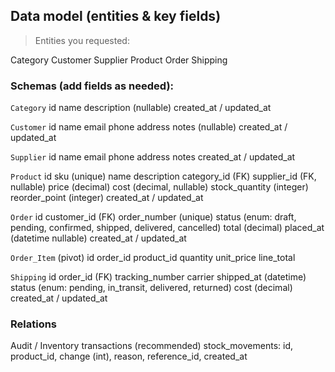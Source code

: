 ## Data model (entities & key fields)

> Entities you requested:

Category
Customer
Supplier
Product
Order
Shipping

### Schemas (add fields as needed):

`Category`
id
name
description (nullable)
created_at / updated_at

`Customer`
id
name
email
phone
address
notes (nullable)
created_at / updated_at

`Supplier`
id
name
email
phone
address
notes
created_at / updated_at

`Product`
id
sku (unique)
name
description
category_id (FK)
supplier_id (FK, nullable)
price (decimal)
cost (decimal, nullable)
stock_quantity (integer)
reorder_point (integer)
created_at / updated_at

`Order`
id
customer_id (FK)
order_number (unique)
status (enum: draft, pending, confirmed, shipped, delivered, cancelled)
total (decimal)
placed_at (datetime nullable)
created_at / updated_at

`Order_Item` (pivot)
id
order_id
product_id
quantity
unit_price
line_total

`Shipping`
id
order_id (FK)
tracking_number
carrier
shipped_at (datetime)
status (enum: pending, in_transit, delivered, returned)
cost (decimal)
created_at / updated_at

### Relations
Audit / Inventory transactions (recommended)
stock_movements: id, product_id, change (int), reason, reference_id, created_at

